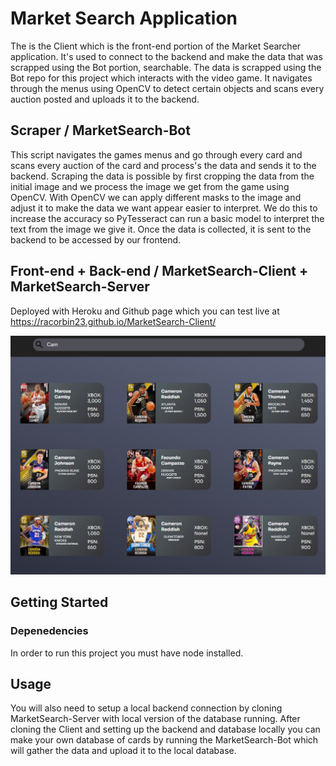 # Market Search Application
The is the Client which is the front-end portion of the Market Searcher application. It's used to connect to the backend and make the data that was scrapped using the Bot portion, searchable. The data is scrapped using the Bot repo for this project which interacts with the video game. It navigates through the menus using OpenCV to detect certain objects and scans every auction posted and uploads it to the backend. 

## Scraper / MarketSearch-Bot
This script navigates the games menus and go through every card and scans every auction of the card and process's the data and sends it to the backend.
Scraping the data is possible by first cropping the data from the initial image and we process the image we get from the game using OpenCV. With OpenCV we can apply different masks to the image and adjust it to make the data we want appear easier to interpret. We do this to increase the accuracy so PyTesseract can run a basic model to interpret the text from the image we give it. Once the data is collected, it is sent to the backend to be accessed by our frontend.


## Front-end + Back-end / MarketSearch-Client + MarketSearch-Server
Deployed with Heroku and Github page which you can test live at https://racorbin23.github.io/MarketSearch-Client/

![alt text](https://github.com/Racorbin23/MarketSearch-Client/blob/master/src/images/example.png?raw=true)

## Getting Started

### Depenedencies
In order to run this project you must have node installed. 


## Usage
You will also need to setup a local backend connection by cloning MarketSearch-Server with local version of the database running. After cloning the Client and setting up the backend and database locally you can make your own database of cards by running the MarketSearch-Bot which will gather the data and upload it to the local database.


